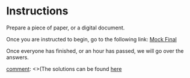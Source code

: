 # Instructions

Prepare a piece of paper, or a digital document.

Once you are instructed to begin, go to the following link:
[Mock Final](https://docs.google.com/a/ucr.edu/document/d/1sFCH3ZnJDUAyDkdHXBg-9ysS3VAAyu4-31H2AmZJPmE/edit?usp=sharing)

Once everyone has finished, or an hour has passed, we will go over the answers.

[comment]: <>(The solutions can be found [here](https://docs.google.com/a/ucr.edu/document/d/1J7AlsNiYefotW0p7FEMT8iSPX6JjiOTK-hYLKDcpco8/edit?usp=sharing)


[comment]: <> (**WARNING:** I have not checked the answer key since the last time this test was used. If you believe
you have come across an error in the answer key, please double, triple check your work and let me know. That being
said there shouldn't be any errors.)
